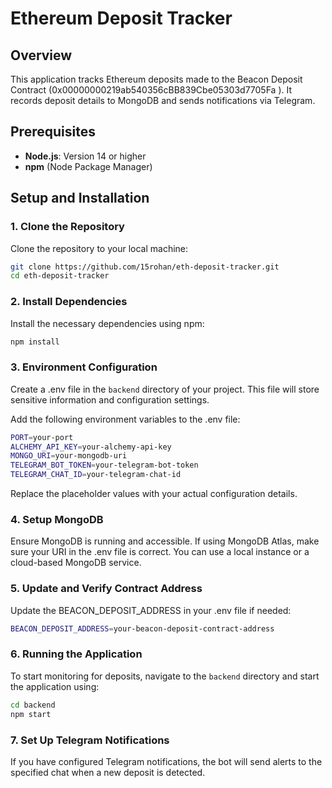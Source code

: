 # Ethereum Deposit Tracker

## Overview

This application tracks Ethereum deposits made to the Beacon Deposit Contract (0x00000000219ab540356cBB839Cbe05303d7705Fa ). It records deposit details to MongoDB and sends notifications via Telegram.

## Prerequisites

- **Node.js**: Version 14 or higher
- **npm** (Node Package Manager)

## Setup and Installation

### 1. Clone the Repository

Clone the repository to your local machine:

```bash
git clone https://github.com/15rohan/eth-deposit-tracker.git
cd eth-deposit-tracker
```

### 2. Install Dependencies
Install the necessary dependencies using npm:

```bash
npm install
```

### 3. Environment Configuration
Create a .env file in the `backend` directory of your project. This file will store sensitive information and configuration settings.

Add the following environment variables to the .env file:

```bash
PORT=your-port
ALCHEMY_API_KEY=your-alchemy-api-key
MONGO_URI=your-mongodb-uri
TELEGRAM_BOT_TOKEN=your-telegram-bot-token
TELEGRAM_CHAT_ID=your-telegram-chat-id
```

Replace the placeholder values with your actual configuration details.

### 4.  Setup MongoDB
Ensure MongoDB is running and accessible. If using MongoDB Atlas, make sure your URI in the .env file is correct. You can use a local instance or a cloud-based MongoDB service.

### 5. Update and Verify Contract Address
Update the BEACON_DEPOSIT_ADDRESS in your .env file if needed:

```bash
BEACON_DEPOSIT_ADDRESS=your-beacon-deposit-contract-address
```

### 6. Running the Application
To start monitoring for deposits, navigate to the `backend` directory and start the application using:

```bash
cd backend
npm start
```

### 7. Set Up Telegram Notifications

If you have configured Telegram notifications, the bot will send alerts to the specified chat when a new deposit is detected.